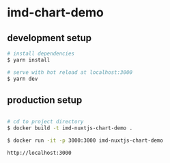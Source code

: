 # imd-chart-demo

## development setup

```bash
# install dependencies
$ yarn install

# serve with hot reload at localhost:3000
$ yarn dev
```
## production setup
```bash

# cd to project directory
$ docker build -t imd-nuxtjs-chart-demo .

$ docker run -it -p 3000:3000 imd-nuxtjs-chart-demo

http://localhost:3000
```
